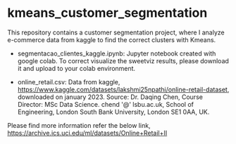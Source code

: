 # kmeans_customer_segmentation
This repository contains a customer segmentation project, where I analyze e-commerce data from kaggle to find the correct clusters with Kmeans. 

* segmentacao_clientes_kaggle.ipynb:
Jupyter notebook created with google colab. To correct visualize the sweetviz results, please download it and upload to your colab environment. 

* online_retail.csv:
Data from kaggle, https://www.kaggle.com/datasets/lakshmi25npathi/online-retail-dataset, downloaded on january 2023.
Source:
Dr. Daqing Chen, Course Director: MSc Data Science. chend '@' lsbu.ac.uk, School of Engineering, London South Bank University, London SE1 0AA, UK.

Please find more information refer the below link,
https://archive.ics.uci.edu/ml/datasets/Online+Retail+II
